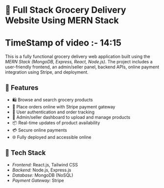 # 🛒 Full Stack Grocery Delivery Website Using MERN Stack

 # TimeStamp of video :- 14:15

This is a fully functional grocery delivery web application built using the *MERN Stack (MongoDB, Express, React, Node.js)*. The project includes a user-friendly frontend, an admin/seller panel, backend APIs, online payment integration using Stripe, and deployment.

## 📌 Features

- 🛍 Browse and search grocery products
- 🧾 Place orders online with Stripe payment gateway
- 👤 User authentication and order tracking
- 🛒 Admin/seller dashboard to upload and manage products
- 📦 Real-time updates of product availability
- 💳 Secure online payments
- 🌐 Fully deployed and accessible online

## 🧱 Tech Stack

- *Frontend:* React.js, Tailwind CSS
- *Backend:* Node.js, Express.js
- *Database:* MongoDB (NoSQL)
- *Payment Gateway:* Stripe
